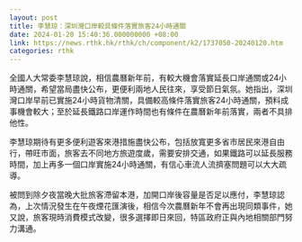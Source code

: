 ```yaml
---
layout: post
title: 李慧琼：深圳灣口岸較具條件落實旅客24小時通關
date: 2024-01-20 15:40:36.000000000 +08:00
link: https://news.rthk.hk/rthk/ch/component/k2/1737050-20240120.htm
categories: rthk
---
```


全國人大常委李慧琼說，相信農曆新年前，有較大機會落實延長口岸通關或24小時通關，希望當局盡快公布，更便利兩地人民往來，享受節日氣氛。她指出，深圳灣口岸早前已實施24小時貨物清關，具備較高條件落實旅客24小時通關，預料成事機會較大；至於延長鐵路口岸運作時間也有條件在農曆新年前落實，兩者不具排他性。
 
李慧琼期待有更多便利遊客來港措施盡快公布，包括放寬更多省市居民來港自由行，帶旺市面，旅客去不同地方旅遊度歲，需要安排交通，如果鐵路可以延長服務時間，加上再多一個口岸實施24小時通關，有信心車流人流擠塞問題可以大大疏導。

被問到除夕夜當晚大批旅客滯留本港，加開口岸後容量是否足以應付，李慧琼認為，上次情況發生在午夜煙花匯演後，相信今次農曆新年不會再出現同類事件，她又說，旅客現時消費模式改變，很多選擇即日來回，特區政府正與內地相關部門努力溝通。
